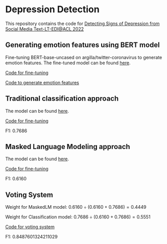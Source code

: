 # Depression Detection

This repository contains the code for [Detecting Signs of Depression from Social Media Text-LT-EDI@ACL 2022](https://competitions.codalab.org/competitions/36410)

## Generating emotion features using BERT model

Fine-tuning BERT-base-uncased on argilla/twitter-coronavirus to generate emotion features. The fine-tuned model can be found [here](https://huggingface.co/kwang123/bert-sentiment-analysis).

[Code for fine-tuning](https://github.com/KaishuoWang/Depression-Detection/blob/main/fine-tune-bert-for-sentiment_analysis.ipynb)

[Code to generate emotion features](https://github.com/KaishuoWang/Depression-Detection/blob/main/generating-emotion-scores.ipynb)

## Traditional classification approach

The model can be found [here](https://drive.google.com/file/d/107vHAbHNqG05WlDmNSzV7m9vET72AVe_/view?usp=sharing).

[Code for fine-tuning](https://github.com/KaishuoWang/Depression-Detection/blob/main/depression-detection-classification.ipynb)

F1: 0.7686

## Masked Language Modeling approach

The model can be found [here](kwang123/MaskedLM-roberta-large).

[Code for fine-tuning](https://github.com/KaishuoWang/Depression-Detection/blob/main/masked_language_modeling.ipynb)

F1: 0.6160

## Voting System

Weight for MaskedLM model: $0.6160 \div (0.6160 + 0.7686) = 0.4449$

Weight for Classification model: $0.7686 \div (0.6160 + 0.7686) = 0.5551$

[Code for voting system](https://github.com/KaishuoWang/Depression-Detection/blob/main/voting_system.ipynb)

F1: 0.8487601324211029
